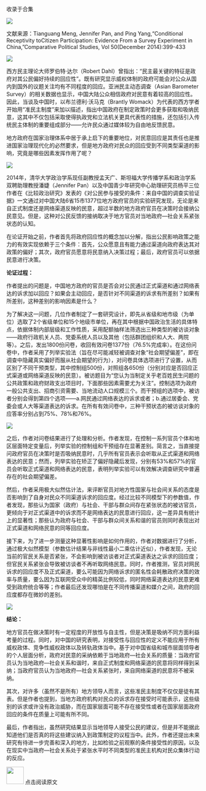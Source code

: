 

收录于合集

<img src='/images/678/2.gif' width='auto' />

  

文献来源：Tianguang Meng, Jennifer Pan, and Ping Yang,“Conditional Receptivity
toCitizen Participation: Evidence From a Survey Experiment in
China,”Comparative Political Studies, Vol 50(December 2014):399-433

<img src='/images/678/3.gif' width='auto' />

  

西方民主理论大师罗伯特·达尔（Robert
Dahl）曾指出：“民主最关键的特征是政府对其公民偏好持续的回应性”。既有研究显示威权体制的政府可能会对公众从国内到国外的议题关注均有不同程度的回应。亚洲民主动态调查（Asian
Barometer Survey）的相关数据也显示，中国大陆公众相信政府对民意有着较高的回应性。因此，当谈及中国时，以布兰德利·沃马克（Brantly
Womack）为代表的西方学者开始用“准民主制度”来加以描述，指出中国政府在制定政策时会更多获取和吸纳民意，这其中不仅包括采取使得执政党和立法机关更具代表性的措施，还包括引入传统民主体制的重要组成部分——允许民众通过媒体较为自由地反馈民意。

地方政府在国家治理体系中居于承上启下的重要地位，对民意回应是其责任也是推进国家治理现代化的必然要求，但是地方政府对民众的回应受到不同类型渠道的影响，究竟是哪些因素发挥作用了呢？

![](/images/678/4.png)

2014年，清华大学政治学系现任副教授孟天广、斯坦福大学传播学系和政治学系双聘助理教授潘婕（Jennifer
Pan）以及中国青少年研究中心助理研究员杨平三位作者在《比较政治研究》发表的《对公民参与接受的条件：来自中国的调查实验证据》一文通过对中国大陆6省15市1377位地方政府官员的实验研究发现，无论是来自正式制度还是网络渠道反映的民意，超过半数的地方政府官员在决策时会接纳公民意见。但是，这种对公民反馈的接纳取决于地方官员对当地政府—社会关系紧张状态的认知。

在论证开始之前，作者首先将政府回应性的概念加以分解，指出公民影响政策之能力的有效实现依赖于三个条件：首先，公众愿意且有能力通过渠道向政府表达其对政策的偏好；其次，政府官员愿意将民意纳入决策过程；最后，政府官员可以依据民意进行决策。

**论证过程：**

作者提出的问题是，中国地方政府的官员是否会对公民通过正式渠道和通过网络表达的诉求加以回应？如果会主动回应，是否针对不同渠道的诉求有所差别？如果有所差别，这种差别的影响因素是什么？

为了解决这一问题，几位作者制定了一套研究设计，即先从省级和地市级（为单位）选取了2个省级单位和15个地级市单位，再在其中根据中国政治生活的具体特点，依据体制内部层级和工作性质，采用配额抽样法筛选出三种类型的被访谈对象——政府行政机关人员、党委系统人员以及其他（包括群团组织和人大、两院等）。之后，发出1800份问卷，收回有效问卷1377份（76.5%完成率）。在这份问卷中，作者采用了列举实验法（旨在尽可能减轻被调查对象“社会期望偏差”，即在调查中隐藏真实偏好而服从社会期望的行为），对问卷具体选项进行了设置，从而区别了不同干预类型，其中控制组500份，对照组各650份（分别对应是否回应正式渠道或网络渠道反映的民意）。被访题目为“您认为当制定关乎老百姓民生问题的公共政策和政府财政支出项目时，下面那些因素需要尤为关注”。控制选项为政府一般公共支出、招商引资需要、当地流动人口规模三个。而干预组的选项中，被访者分别会得到第四个选项——a.网民通过网络表达的诉求或者；b.通过居委会、党委会或人大等渠道表达的诉求。在所有有效问卷中，三种干预状态的被访谈对象的应答率分别占到75%、78%和76%。

![](/images/678/5.jpeg)

之后，作者对问卷结果进行了处理和分析。作者发现，在控制一系列官员个体和地区层面特定变量后，列举实验的控制组和干预组存在显著差别。简言之，当直接提问政府官员在决策时是否吸纳民意时，几乎所有官员表示会听取从正式渠道和网络表达的民意；然而，列举实验在矫正了偏好隐藏后发现，分别有53%和57%的官员会听取正式渠道和网络表达的民意，表明列举实验可以有效解决调查研究中普遍存在的社会期望偏差。

然后，作者采用极大似然估计法，来评断官员对地方性国家与社会间关系的态度是否影响到了自身对民众不同渠道诉求的回应度。经过比较不同模型下的参数值，作者发现，那些认为国家（政府）与社会、干部与群众间存在紧张状态的被访官员，更倾向于对正式渠道中的诉求而不是网络表达的民意进行回应，这一差异具有统计上的显著性；那些认为政府与社会、干部与群众间关系和谐的官员则同时表现出对正式渠道和网络民意的同等回应度。

接下来，为了进一步测量这种显著性影响是如何作用的，作者对数据进行了分析，通过极大似然模型（参数估计结果与非线性最小二乘估计近似），作者发现，无论当前的官民关系是否紧张，不会影响到被访谈者对正式渠道表达之诉求的回应度；但官民关系紧张会导致被访谈者不再听取网络民意。同时，作者推测，官员对网民诉求的回应度不及正式渠道，要么可能因为网络诉求的匿名性会耗散政府决策的效率与质量，要么因为互联网受众中的精英比例较低，同时网络渠道表达的民意更难受到政府统合等等；作者最后还发现哪怕是在不同传播渠道和媒介之间，政府的回应度都存在微妙的差别。

![](/images/678/6.jpeg)

 **结论：**

地方官员在做决策时有一定程度的开放性与自主性，但是决策是吸纳不同方面利益考量的过程。同时，对中国的研究表明，对接受性与回应性的定义不能应用于所有威权政体、竞争性威权政体以及转轨政体当中。基于对中国省级和城市层面领导者的个人层面分析，政府对民意的采纳依赖于当地政府—社会关系的质量：当政府官员认为当地政府—社会关系和谐时，来自正式制度和网络渠道的民意将同样得到采纳；当政府官员认为当地政府—社会关系紧张时，来自网络渠道的民意将不被采纳。

其次，对许多（虽然不是所有）地方领导人而言，这些准民主制度不仅仅是徒有其表。但是作者也提到，当地方政府机构对民众的诉求存在接受时可能表示，这些级别的诉求或许没有政治威胁，而在国家层面可能不存在接受性或者在国家层面政府回应的条件在质量上可能有所不同。

最后，作者指出，虽然研究结果显示当地领导人接受公民的建议，但是并不能据此知道他们是否真的将这些建议纳入到政策制定的议程当中。此外，作者还提出未来研究有待进一步完善和深入的地方，比如检验之前观察的条件接受性的原因，以及在现实中当政府—社会关系处于紧张水平时不同类型的准民主机构对民众集体行动的反应。

<img src='/images/678/7.gif' width='45px' height='' /> 点击阅读原文

